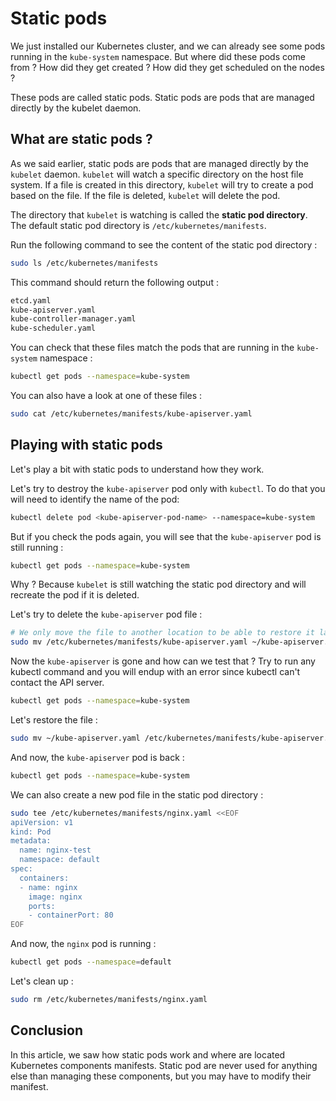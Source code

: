 # Static pods

We just installed our Kubernetes cluster, and we can already see some pods running in the `kube-system` namespace. But where did these pods come from ? How did they get created ? How did they get scheduled on the nodes ?

These pods are called static pods. Static pods are pods that are managed directly by the kubelet daemon.

## What are static pods ?

As we said earlier, static pods are pods that are managed directly by the `kubelet` daemon. `kubelet` will watch a specific directory on the host file system. If a file is created in this directory, `kubelet` will try to create a pod based on the file. If the file is deleted, `kubelet` will delete the pod.

The directory that `kubelet` is watching is called the **static pod directory**. The default static pod directory is `/etc/kubernetes/manifests`.

Run the following command to see the content of the static pod directory :

```bash
sudo ls /etc/kubernetes/manifests
```

This command should return the following output :

```bash
etcd.yaml
kube-apiserver.yaml
kube-controller-manager.yaml
kube-scheduler.yaml
```

You can check that these files match the pods that are running in the `kube-system` namespace :

```bash
kubectl get pods --namespace=kube-system
```

You can also have a look at one of these files :

```bash
sudo cat /etc/kubernetes/manifests/kube-apiserver.yaml
```

## Playing with static pods

Let's play a bit with static pods to understand how they work.

Let's try to destroy the `kube-apiserver` pod only with `kubectl`. To do that you will need to identify the name of the pod:

```bash
kubectl delete pod <kube-apiserver-pod-name> --namespace=kube-system
```

But if you check the pods again, you will see that the `kube-apiserver` pod is still running :

```bash
kubectl get pods --namespace=kube-system
```

Why ? Because `kubelet` is still watching the static pod directory and will recreate the pod if it is deleted.

Let's try to delete the `kube-apiserver` pod file :

```bash
# We only move the file to another location to be able to restore it later, what's important is that the file is deleted from the static pod directory
sudo mv /etc/kubernetes/manifests/kube-apiserver.yaml ~/kube-apiserver.yaml
```

Now the `kube-apiserver` is gone and how can we test that ? Try to run any kubectl command and you will endup with an error since kubectl can't contact the API server.

```bash
kubectl get pods --namespace=kube-system
```

Let's restore the file :

```bash
sudo mv ~/kube-apiserver.yaml /etc/kubernetes/manifests/kube-apiserver.yaml
```

And now, the `kube-apiserver` pod is back :

```bash
kubectl get pods --namespace=kube-system
```

We can also create a new pod file in the static pod directory :

```bash
sudo tee /etc/kubernetes/manifests/nginx.yaml <<EOF
apiVersion: v1
kind: Pod
metadata:
  name: nginx-test
  namespace: default
spec:
  containers:
  - name: nginx
    image: nginx
    ports:
    - containerPort: 80
EOF
```

And now, the `nginx` pod is running :

```bash
kubectl get pods --namespace=default
```

Let's clean up :

```bash
sudo rm /etc/kubernetes/manifests/nginx.yaml
```

## Conclusion

In this article, we saw how static pods work and where are located Kubernetes components manifests. Static pod are never used for anything else than managing these components, but you may have to modify their manifest.
